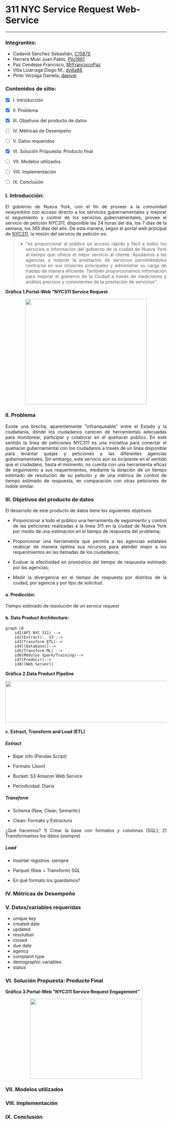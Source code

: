 # 311 NYC Service Request Web-Service
***
<div align="justify">

### Integrantes:

- Cadavid Sánchez Sebastián, [C1587S](https://github.com/C1587S)
- Herrera Musi Juan Pablo, [Pilo1961](https://github.com/Pilo1961)
- Paz Cendejas Francisco, [MrFranciscoPaz](https://github.com/MrFranciscoPaz)
- Villa Lizárraga Diego M., [dvilla88](https://github.com/dvilla88)
- Pinto Veizaga Daniela, [dapivei](https://github.com/dapivei)

### Contenidos de sitio:

- [X] I. Introducción

- [X] II. Problema

- [X] III. Objetivos del producto de datos

- [ ] IV. Métricas de Desempeño

- [ ] V. Datos requeridos

- [X] VI. Solución Propuesta: Producto final

- [ ] VII. Modelos utilizados

- [ ] VIII. Implementación

- [ ] IX. Conclusión



### I. Introducción:

El gobierno de Nueva York, con el fin de proveer a la comunidad *newyorkina* con acceso directo a los servicios gubernamentales  y mejorar el seguimiento y control de los servicios gubernamentales, provee el servicio de petición *NYC311*, disponible las 24 horas del día, los 7 días de la semana, los 365 días del año. De esta manera, según el portal web principal de [*NYC311*](https://portal.311.nyc.gov/about-nyc-311/), la misión del servicio de petición es:

>* "es proporcionar al público un acceso rápido y fácil a todos los servicios e información del gobierno de la ciudad de Nueva York al tiempo que ofrece el mejor servicio al cliente. Ayudamos a las agencias a mejorar la prestación de servicios permitiéndoles centrarse en sus misiones principales y administrar su carga de trabajo de manera eficiente. También proporcionamos información para mejorar el gobierno de la Ciudad a través de mediciones y análisis precisos y consistentes de la prestación de servicios".

**Gráfica 1.Portal-Web "NYC311 Service Request**

<p align="center">
<image width="380" height="330" src="https://github.com/dapivei/data-product-architecture-final-project/blob/master/images/nyc_311_sr_website.png">
</p>

### II. Problema

Existe una brecha, aparentemente "infranqueable" entre el Estado y la ciudadanía, dónde los ciudadanos carecen de herramientas adecuadas para monitorear, participar y colaborar en el quehacer público. En este sentido la línea de peticiones NYC311 es una iniciativa para conectar el quehacer gubernamental con los ciudadanos a través de un línea disponible para levantar quejas y peticiones a las diferentes agencias gubernamentales. Sin embargo, este servicio aún es incipiente en el sentido que el ciudadano, hasta el momento, no cuenta con una herramienta eficaz de seguimiento a sus requerimientos, mediante la dotación de un tiempo estimado de resolución de su petición y de una métrica de control de tiempo estimado de respuesta, en comparación con otras peticiones de índole similar. 


### III. Objetivos del producto de datos

El desarrollo de este producto de datos tiene los siguientes objetivos:

* Proporcionar a todo el público una herramienta de seguimiento y control de las peticiones realizadas a la línea 311 en la ciudad de Nueva York por medio de una estimación en el tiempo de respuesta del problema;

* Proporcionar una herramienta que permita a las agencias estatales reubicar de manera óptima sus recursos para atender mejor a los requerimientos en las llamadas de los ciudadanos;

* Evaluar la efectividad en pronóstico del tiempo de respuesta estimado por las agencias;

* Medir la divergencia en el tiempo de respuesta por distritos de la ciudad, por agencia y por tipo de solicitud.

#### a. Predicción:

Tiempo estimado de resolución de un *service request*


#### b. Data Product Architecture:

```mermaid
graph LR
    id1(API NYC 311) -->
    id2(Extract)-. S3 .->
    id3(Transform ETL)-->
    id4[(Database)]-->
    id5(Transform ML) -->
    id6(Módulos Spark/Training)-->
    id7(Predecir)-->
    id8((Web Server))

```
**Gráfica 2.Data Product Pipeline**

<p align="center">
<image width="900" height="130" src="https://github.com/dapivei/data-product-architecture-final-project/blob/master/images/mockup.png">
</p>
    
#### c. Extract, Transform and Load (ETL)

##### Extract

+ Bajar info (Pandas Script)

+ Formato (Json)

+ Bucket: S3 Amazon Web Service

+ Periodicidad: Diaria

##### Transform

+ Schema (Raw, Clean, Semantic)

+ Clean: Formato y Estructura

¿Qué hacemos? 1) Crear la base con formatos y columnas (SQL); 2) Transformamos los datos (siempre)

##### Load

+ Insertar registros: siempre

+ Parquet (Raw + Transform) SQL

+ En qué formato los guardamos?


### IV. Métricas de Desempeño

### V. Datos/variables requeridas

+ unique key
+ created date 
+ updated 
+ resolution
+ closed 
+ due date 
+ agency
+ complaint type
+ demographic variables 
+ status 

### VI. Solución Propuesta: Producto Final
</div>

**Gráfica 3.Portal-Web "NYC311 Service Request Engagement"**

<p align="center">
  <image width="350" height="250" src="https://github.com/dapivei/data-product-architecture-final-project/blob/master/images/web_service_proposal.png">
</p>
    
### VII. Modelos utilizados

### VIII. Implementación


### IX. Conclusión

